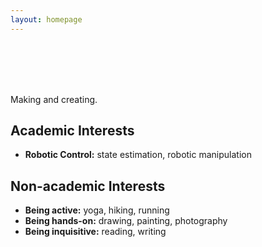 ```yaml
---
layout: homepage
---
```

<br>
<br>
<br>
<br>

Making and creating.

## Academic Interests

- **Robotic Control:** state estimation, robotic manipulation

## Non-academic Interests

- **Being active:** yoga, hiking, running
- **Being hands-on:** drawing, painting, photography
- **Being inquisitive:** reading, writing
